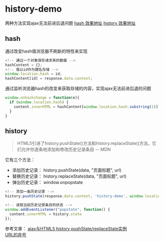 # history-demo
两种方法实现ajax无法前进后退问题
[hash 效果地址](https://sihai00.github.io/training-demo/history/indexByHash.html)
[history 效果地址](https://sihai00.github.io/training-demo/history/indexByHistory.html)

## hash 
通过改变hash值浏览器不刷新的特性来实现
```javascript
<!-- 通过一个对象保存请求来的数据 -->
hashContent = {};
<!-- 我以id作为键名存储 -->
window.location.hash = id;
hashContent[id] = response.data.content;
```
通过监听浏览器hash的改变来获取存储的内容，实现ajax无法前进后退的问题
```javascript
window.onhashchange = function(e){
  if (window.location.hash) {
    content.innerHTML = hashContent[window.location.hash.substring(1)]
  }
}
```

## history 
> HTML5引进了history.pushState()方法和history.replaceState()方法，它们允许你逐条地添加和修改历史记录条目 -- MDN

它有三个方法：
- 添加历史记录： history.pushState(data, "页面标题", url)
- 替换历史记录： history.replaceState(data, "页面标题", url)
- 弹出历史记录： window.onpopstate
```javascript
<!-- 添加一条历史记录 -->
history.pushState(response.data.content, 'history-demo', window.location.pathname+'#'+id);
```
```javascript
<!-- 读取当前历史记录条目的状态 -->
window.addEventListener("popstate", function() {
  content.innerHTML = history.state
});
```

参考文章：
[ajax与HTML5 history pushState/replaceState实例](http://www.zhangxinxu.com/wordpress/2013/06/html5-history-api-pushstate-replacestate-ajax/)\
[URL的井号](http://www.ruanyifeng.com/blog/2011/03/url_hash.html)